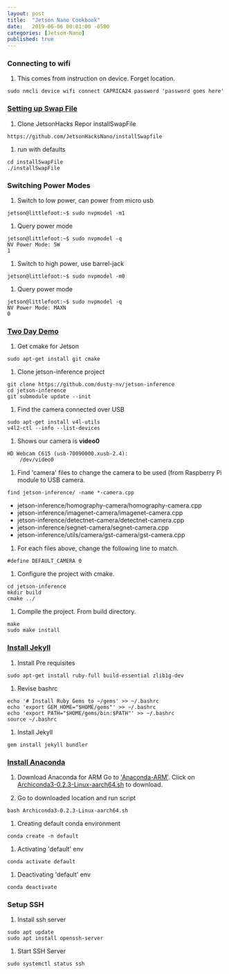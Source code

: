 ```yaml
---
layout: post
title:  "Jetson Nano Cookbook"
date:   2019-06-06 00:01:00 -0500
categories: [Jetson-Nano]
published: true
---
```


### Connecting to wifi
1. This comes from instruction on device. Forget location.
```
sudo nmcli device wifi connect CAPRICA24 password 'password goes here'
```

### [Setting up Swap File](https://www.jetsonhacks.com/2019/04/14/jetson-nano-use-more-memory/)
1. Clone JetsonHacks Repor installSwapFile
```
https://github.com/JetsonHacksNano/installSwapfile 
```
1. run with defaults
```
cd installSwapFile
./installSwapFile
```

### Switching Power Modes
1. Switch to low power, can power from micro usb
```
jetson@littlefoot:~$ sudo nvpmodel -m1
```
1. Query power mode
```
jetson@littlefoot:~$ sudo nvpmodel -q 
NV Power Mode: 5W
1
```
1. Switch to high power, use barrel-jack
```
jetson@littlefoot:~$ sudo nvpmodel -m0
```
1. Query power mode
```
jetson@littlefoot:~$ sudo nvpmodel -q
NV Power Mode: MAXN
0
```

### [Two Day Demo](https://github.com/dusty-nv/jetson-inference/blob/master/docs/building-repo.md)

1. Get cmake for Jetson
```
sudo apt-get install git cmake
```

1. Clone jetson-inference project
```
git clone https://github.com/dusty-nv/jetson-inference
cd jetson-inference
git submodule update --init
```

1. Find the camera connected over USB
```
sudo apt-get install v4l-utils
v4l2-ctl --info --list-devices
```

1. Shows our camera is **video0**
```
HD Webcam C615 (usb-70090000.xusb-2.4):
	/dev/video0
```

1. Find 'camera' files to change the camera to be used (from Raspberry Pi module to USB camera.
```
find jetson-inference/ -name *-camera.cpp
```
* jetson-inference/homography-camera/homography-camera.cpp
* jetson-inference/imagenet-camera/imagenet-camera.cpp
* jetson-inference/detectnet-camera/detectnet-camera.cpp
* jetson-inference/segnet-camera/segnet-camera.cpp
* jetson-inference/utils/camera/gst-camera/gst-camera.cpp

1. For each files above, change the following line to match.
```
#define DEFAULT_CAMERA 0
```

1. Configure the project with cmake.
```
cd jetson-inference
mkdir build
cmake ../
```

1. Compile the project. From build directory.
```
make
sudo make install
```

### [Install Jekyll](https://jekyllrb.com/docs/installation/)
1. Install Pre requisites
```
sudo apt-get install ruby-full build-essential zlib1g-dev
```
1. Revise bashrc
```
echo '# Install Ruby Gems to ~/gems' >> ~/.bashrc
echo 'export GEM_HOME="$HOME/gems"' >> ~/.bashrc
echo 'export PATH="$HOME/gems/bin:$PATH"' >> ~/.bashrc
source ~/.bashrc
```
1. Install Jekyll
```
gem install jekyll bundler
```

### [Install Anaconda](https://devtalk.nvidia.com/default/topic/1051415/jetson-nano/anaconda-for-jetson-nano/)

1. Download Anaconda for ARM
Go to ['Anaconda-ARM'](https://github.com/Archiconda/build-tools/releases/tag/0.2.3).
Click on [Archiconda3-0.2.3-Linux-aarch64.sh](https://github.com/Archiconda/build-tools/releases/download/0.2.3/Archiconda3-0.2.3-Linux-aarch64.sh) to download.

1. Go to downloaded location and run script
```
bash Archiconda3-0.2.3-Linux-aarch64.sh
```
1. Creating default conda environment
```
conda create -n default
```
1. Activating 'default' env
```
conda activate default
```
1. Deactivating 'default' env
```
conda deactivate
```
### Setup SSH

1. Install ssh server
```
sudo apt update
sudo apt install openssh-server
```
1. Start SSH Server
```
sudo systemctl status ssh
```
